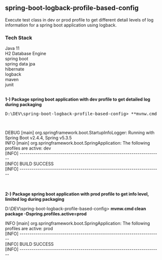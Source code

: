 ## spring-boot-logback-profile-based-config

Execute test class in dev or prod profile to get different detail levels of log information for a spring boot application using logback.

### Tech Stack
Java 11 <br/>
H2 Database Engine <br/>
spring boot <br/>
spring data jpa <br/>
hibernate <br/>
logback <br/>
maven <br/>
junit <br/>
<br/>

**1-) Package spring boot application with dev profile to get detailed log during packaging**
<pre>
D:\DEV\spring-boot-logback-profile-based-config> **mvnw.cmd clean package -Dspring.profiles.active=dev**
</pre></br>
DEBUG [main] org.springframework.boot.StartupInfoLogger: Running with Spring Boot v2.4.4, Spring v5.3.5<br/>
INFO  [main] org.springframework.boot.SpringApplication: The following profiles are active: dev<br/>
[INFO] ------------------------------------------------------------------------<br/>
[INFO] BUILD SUCCESS<br/>
[INFO] ------------------------------------------------------------------------<br/><br/><br/>


**2-) Package spring boot application with prod profile to get info level, limited log during packaging**

D:\DEV\spring-boot-logback-profile-based-config> **mvnw.cmd clean package -Dspring.profiles.active=prod**

INFO  [main] org.springframework.boot.SpringApplication: The following profiles are active: prod<br/>
[INFO] ------------------------------------------------------------------------<br/>
[INFO] BUILD SUCCESS<br/>
[INFO] ------------------------------------------------------------------------<br/>

